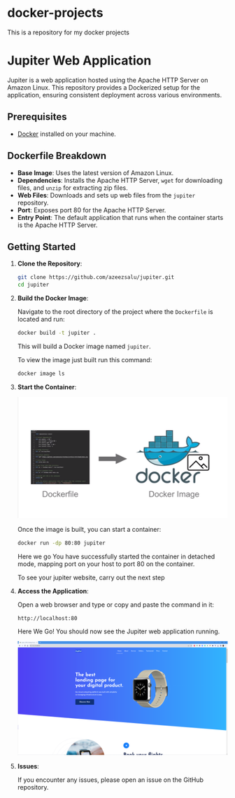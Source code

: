# docker-projects
This is a repository for my docker projects

# Jupiter Web Application

Jupiter is a web application hosted using the Apache HTTP Server on Amazon Linux. This repository provides a Dockerized setup for the application, ensuring consistent deployment across various environments.

## Prerequisites

- [Docker](https://www.docker.com/get-started) installed on your machine.

## Dockerfile Breakdown

- **Base Image**: Uses the latest version of Amazon Linux.
- **Dependencies**: Installs the Apache HTTP Server, `wget` for downloading files, and `unzip` for extracting zip files.
- **Web Files**: Downloads and sets up web files from the `jupiter` repository.
- **Port**: Exposes port 80 for the Apache HTTP Server.
- **Entry Point**: The default application that runs when the container starts is the Apache HTTP Server.

## Getting Started

1. **Clone the Repository**:

   ```bash
   git clone https://github.com/azeezsalu/jupiter.git
   cd jupiter
   ```

2. **Build the Docker Image**:

   Navigate to the root directory of the project where the `Dockerfile` is located and run:

   ```bash
   docker build -t jupiter .
   ```

   This will build a Docker image named `jupiter`.

   To view the image just built run this command:

   ```bash
   docker image ls
   ```

3. **Start the Container**:

   ![Alt text](image-1.png)
   
   Once the image is built, you can start a container:

   ```bash
   docker run -dp 80:80 jupiter
   ```

   Here we go You have successfully started the container in detached mode, mapping port on your host to port 80 on the container.

   To see your jupiter website, carry out the next step


4. **Access the Application**:

   Open a web browser and type or copy and paste the command in it:

   ```
   http://localhost:80
   ```

   Here We Go! You should now see the Jupiter web application running.

   ![Alt text](<Screenshot 2023-09-09 120736.png>)

5. **Issues**:

   If you encounter any issues, please open an issue on the GitHub repository.
